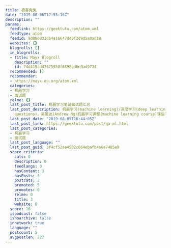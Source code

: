 ```yaml
---
title: 极客兔兔
date: "2019-08-06T17:55:16Z"
description: ""
params:
  feedlink: https://geektutu.com/atom.xml
  feedtype: atom
  feedid: 9d886033db4e16647dd0f2d9d5a0ad18
  websites: {}
  blogrolls: []
  in_blogrolls:
  - title: Mayx Blogroll
    description: ""
    id: 74d419ad47375950f8898bd6e9ad9734
  recommended: []
  recommender:
  - https://mayx.eu.org/atom.xml
  categories:
  - 机器学习
  - 面试题
  relme: {}
  last_post_title: 机器学习笔试面试题汇总
  last_post_description: 机器学习(machine learning)/深度学习(deep learning)/面试笔试题(interview
    questions)，吴恩达(Andrew Ng)机器学习课程(machine learning course)课后习题，CMU
  last_post_date: "2019-08-05T16:44:05Z"
  last_post_link: https://geektutu.com/post/qa-ml.html
  last_post_categories:
  - 机器学习
  - 面试题
  last_post_language: ""
  last_post_guid: 3f4cf52ae4502c664ebafb4a6a7485e9
  score_criteria:
    cats: 0
    description: 0
    feedlangs: 0
    hasContent: 3
    hasPosts: 3
    postcats: 2
    promoted: 5
    promotes: 0
    relme: 0
    title: 3
    website: 0
  score: 16
  ispodcast: false
  isnoarchive: false
  innetwork: true
  language: ""
  postcount: 5
  avgpostlen: 227
---
```

